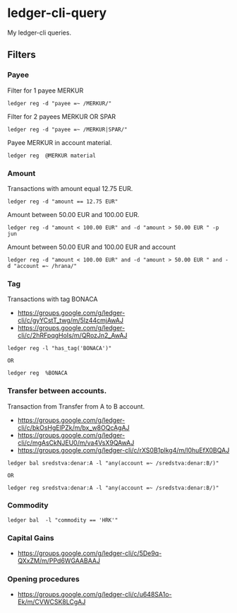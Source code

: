 # ledger-cli-query
My ledger-cli queries.


## Filters

### Payee

Filter for 1 payee MERKUR
```
ledger reg -d "payee =~ /MERKUR/" 
```

Filter for 2 payees MERKUR OR SPAR
```
ledger reg -d "payee =~ /MERKUR|SPAR/" 
```

Payee MERKUR in account material.
```
ledger reg  @MERKUR material
```

### Amount

Transactions with amount equal 12.75 EUR.
```
ledger reg -d "amount == 12.75 EUR"
```

Amount between 50.00 EUR and 100.00 EUR.
```
ledger reg -d "amount < 100.00 EUR" and -d "amount > 50.00 EUR " -p jun
```

Amount between 50.00 EUR and 100.00 EUR and account
```
ledger reg -d "amount < 100.00 EUR" and -d "amount > 50.00 EUR " and -d "account =~ /hrana/" 
```

### Tag

Transactions with tag BONACA

- https://groups.google.com/g/ledger-cli/c/gyYCstT_twg/m/5lz44cmjAwAJ
- https://groups.google.com/g/ledger-cli/c/2hRFpqgHoIs/m/QRozJn2_AwAJ

```
ledger reg -l "has_tag('BONACA')"

OR

ledger reg  %BONACA
```

### Transfer between accounts.

Transaction from Transfer from A to B account.

- https://groups.google.com/g/ledger-cli/c/bkOsHgElPZk/m/bx_w8OQcAgAJ
- https://groups.google.com/g/ledger-cli/c/mgAsCkNJEU0/m/va4VsX9QAwAJ
- https://groups.google.com/g/ledger-cli/c/rXS0B1plkg4/m/l0huEfX0BQAJ

```
ledger bal sredstva:denar:A -l "any(account =~ /sredstva:denar:B/)"

OR 

ledger reg sredstva:denar:A -l "any(account =~ /sredstva:denar:B/)"
```

### Commodity

```
ledger bal  -l "commodity == 'HRK'"
```

### Capital Gains

- https://groups.google.com/g/ledger-cli/c/5De9q-QXxZM/m/PPd6WGAABAAJ

### Opening procedures

- https://groups.google.com/g/ledger-cli/c/u648SA1o-Ek/m/CVWCSK8LCgAJ

